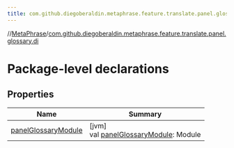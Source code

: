 ```yaml
---
title: com.github.diegoberaldin.metaphrase.feature.translate.panel.glossary.di
---
```

//[MetaPhrase](../../index.html)/[com.github.diegoberaldin.metaphrase.feature.translate.panel.glossary.di](index.html)



# Package-level declarations



## Properties


| Name | Summary |
|---|---|
| [panelGlossaryModule](panel-glossary-module.html) | [jvm]<br>val [panelGlossaryModule](panel-glossary-module.html): Module |

